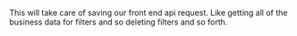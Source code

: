 This will take care of saving our front end api request. Like getting all of the business data for filters and so deleting filters and so forth.
